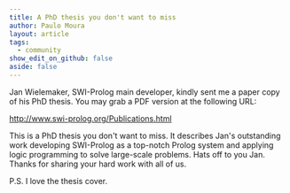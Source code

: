 ```yaml
---
title: A PhD thesis you don't want to miss
author: Paulo Moura
layout: article
tags:
  - community
show_edit_on_github: false
aside: false
---
```


Jan Wielemaker, SWI-Prolog main developer, kindly sent me a paper copy of his PhD thesis. You may grab a PDF version at the following URL:

<http://www.swi-prolog.org/Publications.html>

This is a PhD thesis you don't want to miss. It describes Jan's outstanding work developing SWI-Prolog as a top-notch Prolog system and applying logic programming to solve large-scale problems. Hats off to you Jan. Thanks for sharing your hard work with all of us.

P.S. I love the thesis cover.
